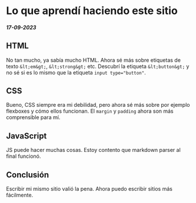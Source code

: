 # Lo que aprendí haciendo este sitio 

##### 17-09-2023

## HTML

<!-- Render as: `<em>, <strong>` because it thinks that I want to use them -->
No tan mucho, ya sabía mucho HTML. Ahora sé más sobre etiquetas de texto `&lt;em&gt;`, `&lt;strong&gt;` etc. Descubrí la etiqueta `&lt;button&gt;` y no sé si es lo mismo que la etiqueta `input type="button"`.

## CSS

Bueno, CSS siempre era mi debilidad, pero ahora sé más sobre por ejemplo flexboxes y cómo ellos funcionan. El `margin` y `padding` ahora son más comprensible para mí.

## JavaScript

JS puede hacer muchas cosas. Estoy contento que markdown parser al final funcionó.

## Conclusión

Escribir mi mismo sitio valió la pena. Ahora puedo escribir sitios más fácilmente.
